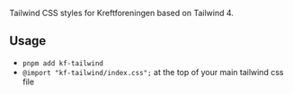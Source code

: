 Tailwind CSS styles for Kreftforeningen based on Tailwind 4.

## Usage

- `pnpm add kf-tailwind`
- `@import "kf-tailwind/index.css";` at the top of your main tailwind css file
